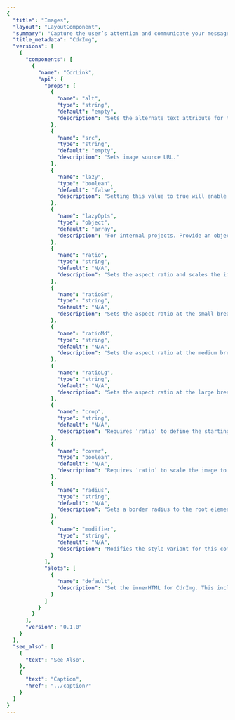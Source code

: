 ```yaml
---
{
  "title": "Images",
  "layout": "LayoutComponent",
  "summary": "Capture the user’s attention and communicate your message",
  "title_metadata": "CdrImg",
  "versions": [
    {
      "components": [
        {
          "name": "CdrLink",
          "api": {
            "props": [
              {
                "name": "alt",
                "type": "string",
                "default": "empty",
                "description": "Sets the alternate text attribute for the image. Default value is empty."
              },
              {
                "name": "src",
                "type": "string",
                "default": "empty",
                "description": "Sets image source URL."
              },
              {
                "name": "lazy",
                "type": "boolean",
                "default": "false",
                "description": "Setting this value to true will enable lazy loading for internal applications. Lazy loading is provided using the the FEDPACK rei-lazy-image-loader project."
              },
              {
                "name": "lazyOpts",
                "type": "object",
                "default": "array",
                "description": "For internal projects. Provide an object of lazy options as defined on within the rei-lazy-image-loader API. This will output each option as a `data-` attribute on the root element."
              },
              {
                "name": "ratio",
                "type": "string",
                "default": "N/A",
                "description": "Sets the aspect ratio and scales the image as large as possible without cropping or stretching the image (See CSS background-size: contain). Possible values: {  'auto'  |  'square'  |  '1-2'  |  '2-3'  |  '3-4'  |  '9-16'  |  '2-1'  |  '3-2'  |  '4-3'  |  '16-9'  }"
              },
              {
                "name": "ratioSm",
                "type": "string",
                "default": "N/A",
                "description": "Sets the aspect ratio at the small breakpoint. Possible values: {  'auto'  |  'square'  |  '1-2'  |  '2-3'  |  '3-4'  |  '9-16'  |  '2-1'  |  '3-2'  |  '4-3'  |  '16-9'  }"
              },
              {
                "name": "ratioMd",
                "type": "string",
                "default": "N/A",
                "description": "Sets the aspect ratio at the medium breakpoint. Possible values: {  'auto'  |  'square'  |  '1-2'  |  '2-3'  |  '3-4'  |  '9-16'  |  '2-1'  |  '3-2'  |  '4-3'  |  '16-9'  }"
              },
              {
                "name": "ratioLg",
                "type": "string",
                "default": "N/A",
                "description": "Sets the aspect ratio at the large breakpoint. Possible values: {  'auto'  |  'square'  |  '1-2'  |  '2-3'  |  '3-4'  |  '9-16'  |  '2-1'  |  '3-2'  |  '4-3'  |  '16-9'  }"
              },
              {
                "name": "crop",
                "type": "string",
                "default": "N/A",
                "description": "Requires ‘ratio’ to define the starting position for cropping image. Image will overflow and not be displayed. Possible values: {  ‘left’  |  ‘x-center’  |  ‘right’  |  ‘top’  |  ‘y-center’  |  ‘bottom’  }"
              },
              {
                "name": "cover",
                "type": "boolean",
                "default": "N/A",
                "description": "Requires ‘ratio’ to scale the image to be as large as possible to fill the entire background area. See CSS background-size: cover."
              },
              {
                "name": "radius",
                "type": "string",
                "default": "N/A",
                "description": "Sets a border radius to the root element. Possible values: {  'circle'  |  ‘rounded’  }"
              },
              {
                "name": "modifier",
                "type": "string",
                "default": "N/A",
                "description": "Modifies the style variant for this component. Possible value: {  ‘responsive’  }"
              }
            ],
            "slots": [
              {
                "name": "default",
                "description": "Set the innerHTML for CdrImg. This includes text and html markup."
              }
            ]
          }
        }
      ],
      "version": "0.1.0"
    }
  ],
  "see_also": [
    {
      "text": "See Also",
    },
    {
      "text": "Caption",
      "href": "../caption/"
    }
  ]
}
---
```


<cdr-doc-tabs>
<template slot="Overview">
<cdr-doc-table-of-contents-shell>

## Default

Use for images with no responsive qualities.

<cdr-doc-example-code-pair :background-toggle="false" :codeMaxHeight= false repository-href="https://github.com/rei/rei-cedar/tree/18.08.1/src/components/image" sandbox-href="https://codesandbox.io/s/wwnr4jzwr7" >

```html

<cdr-img 
  src="https://www.rei.com/assets/drsp/2018/q2/campaign/summer/chapter-4/rei-backpacking-bundle/live.jpg" 
  alt="REI employees building trails during a stewardship event"
/>

```
</cdr-doc-example-code-pair>

## Managing images

Apply rules to an image using ratio and crop properties. The below example is cropped using top alignment with the aspect ratio set as 9-16

<cdr-doc-example-code-pair :background-toggle="false" :codeMaxHeight= false repository-href="https://github.com/rei/rei-cedar/tree/18.08.1/src/components/image" sandbox-href="https://codesandbox.io/s/wwnr4jzwr7" >

```html
<cdr-img
  src="https://www.rei.com/assets/drsp/2018/q2/campaign/summer/chapter-4/rei-backpacking-bundle/live.jpg" 
  alt="REI employees building trails during a stewardship event"
  ratio="9-16"
  crop="top"
/>
```
</cdr-doc-example-code-pair>

## Displaying images as backgrounds

Use the cover property to resize the background image to fill the entire container.

<cdr-doc-example-code-pair :background-toggle="false" :codeMaxHeight= false repository-href="https://github.com/rei/rei-cedar/tree/18.08.1/src/components/image" sandbox-href="https://codesandbox.io/s/wwnr4jzwr7" >

```html
<cdr-img
  src="https://www.rei.com/assets/drsp/2018/q2/campaign/summer/chapter-4/rei-backpacking-bundle/live.jpg" 
  alt="REI employees building trails during a stewardship event"
  ratio="16-9"
  cover
  crop="top"
/>
```

</cdr-doc-example-code-pair>


## Shaping images

Apply a radius to an image.

### Rounded
The below example is cropped using center alignment with the aspect ratio set as square and the radius set as rounded.

<cdr-doc-example-code-pair :background-toggle="false" :codeMaxHeight= false repository-href="https://github.com/rei/rei-cedar/tree/18.08.1/src/components/image" sandbox-href="https://codesandbox.io/s/wwnr4jzwr7" >

```html
  <cdr-img
  src="https://www.rei.com/assets/drsp/2018/q2/campaign/summer/chapter-4/rei-backpacking-bundle/live.jpg" 
  alt="REI employees building trails during a stewardship event"
  ratio="square"
  radius="rounded"
  crop="y-center x-center"
/>
```
  
</cdr-doc-example-code-pair>

### Circle
The below example is cropped using center alignment with the aspect ratio set as square and the radius set as circle.

<cdr-doc-example-code-pair :background-toggle="false" :codeMaxHeight= false repository-href="https://github.com/rei/rei-cedar/tree/18.08.1/src/components/image" sandbox-href="https://codesandbox.io/s/wwnr4jzwr7" >

```html
  <cdr-img
  src="https://www.rei.com/assets/drsp/2018/q2/campaign/summer/chapter-4/rei-backpacking-bundle/live.jpg" 
  alt="REI employees building trails during a stewardship event"
  ratio="square"
  radius="circle"
  crop="y-center x-center"
/>
```
  
</cdr-doc-example-code-pair>

## Accessibility

To ensure that usage of this component complies with accessibility guidelines, provide descriptive text for `alt` attribute for:
- Informative images: 
  - Convey a simple concept or information
  - For more information, [Web Accessibility Tutorials: Informative Images](https://www.w3.org/WAI/tutorials/images/informative/)
- Functional images: 
  - Initiate an action, rather than to convey information (such as a printer icon)
  - Describe functionality of the link or button, rather than the visual image
  - For more information, [Web Accessibility Tutorials: Functional Images](https://www.w3.org/WAI/tutorials/images/functional/) 
- Images of Text: 
  - Displays text that is intended to be read
  - Avoid text in images, unless the image is a logo
  - Text alternative should contain the same words that appear in the image
  - For more information, [Web Accessibility Tutorials: Images of Text](https://www.w3.org/WAI/tutorials/images/textual/#image-of-styled-text-with-decorative-effect)

<br/>

This component has compliance with WCAG guidelines by: 
- Adding an empty `alt` attribute into the image element by default 
- An empty `alt` attribute is needed to meet accessibility requirements for decorative images

</cdr-doc-table-of-contents-shell>
</template>

<template slot="Design Guidelines">
<cdr-doc-table-of-contents-shell>

## Use when

- Illustrating a product feature
- Allowing comparisons between similar items
- Capturing the user’s attention 
- Telling a story
- Communicating the REI brand message
- Explaining a complex procedure or how to perform an action

## Foundations

REI image requirements are described on the Consumer Mobile Applications/Design page for [Launch and Default Shop Image Sizes](https://confluence.rei.com/display/CMA/Launch-and-DefaultShop-Image-Sizes).

### Aspect Ratio

Use conventional aspect ratios:

- Square 
- Portrait: 1:2, 2:3, 3:4, 9:16
- Landscape: 2:1, 3:2, 4:3, 16:9

### Quality

- Always maintain high image quality
- Choose the right file format when saving your images to ensure proper image quality and file size:
  - For photos, use JPEG. Optimize JPEG files to find a balance between size and quality
  - For bitmap/raster artwork, use PNG with 8-bit color palette

### Sizing

- Avoid small file sizes that pixelate the image
- Avoid unnecessarily large file sizes. Export images at the lowest file size possible without compromising quality
- Optimize high resolution images using [TinyPNG](https://tinypng.com/)
- Must display images at a proper pixel size compared to Natural size

### Color and Contrast

- Test images for high contrast displays 
- Ensure that no meaning is lost when colors are removed
- Include text only with sufficient contrast 

### Cropping Images

- Specify the ratio of all cropped images
- Enable background image to use the entire container: 
  - Without stretching the image 
  - Cropped either vertically or horizontally without empty space 
- Crop images by specifying the starting point:
  - Adjust the starting background-position on the x-axis of the image:
    - Left: Orients the image to its horizontal left
    - Right: Orients the image to its horizontal right
    - X-center: Orients the image to its horizontal center
  - Adjust the starting background-position on the y-axis of the image: 
    - Top: Orients the image to its top
    - Bottom: Orients the image to its bottom
    - Y-center: Orients the image to its vertical center
- Accepts x and y axis combination (e.g. crop="top left")

<cdr-img class="cdr-doc-article-img captioned" :src="$withBase(`/image-component/Spec__Imgae_Crop_Top_16-4.png`)"/>
Images are cropped on y-axis with top value and on x-axis with left, x-center, and right values

<br/>

<cdr-img class="cdr-doc-article-img captioned" :src="$withBase(`/image-component/Spec__Imgae_Crop_Center_16-4.png`)"/>
Images are cropped on y-axis with y-center value and on x-axis with left, x-center, and right values

<br/>

<cdr-img class="cdr-doc-article-img captioned" :src="$withBase(`/image-component/Spec__Imgae_Crop_Bottom_16-4.png`)"/>
Images are cropped on y-axis with bottom value and on x-axis with left, x-center, and right values

## Content

### File Names
- Image file name should include primary keyword or what the page is targeting
- Showcase keyword targeting through file name and alt text
- For more information, view SEO How-to articles: [Image Implementation](https://confluence.rei.com/display/SI/Image+Implementation)

### Overlaid Text

- Only display heading text on non-solid backgrounds:
  - Text should be at least 18px
  - Never allow overlaid text to wrap. Longer strings of text can be harder to navigate when the background varies
  - Consider adding a semi-transparent black gradient over the image in the CSS
- Apply only vertical gradient backgrounds. Avoid horizontal, diagonal, and radial gradients
- Always include a backup background color so that when the background image is disabled, text is still legible and passes contrast requirements 
- For help in determining whether your text and image combination conforms to the required contrast ratio, use this Chrome plugin: [Color Contrast Analyzer](https://chrome.google.com/webstore/detail/color-contrast-analyzer/dagdlcijhfbmgkjokkjicnnfimlebcll)

### Decorative Images

- Avoid using decorative images; instead present the image as a background-image using cascading style sheets (CSS)
- If using the HTML `<img>` element, add an empty `alt` attribute
- If using the HTML `<img>` element, add the following attribute: ` role="presentation" `

### Alternative text

- Use [this decision tree](https://www.w3.org/WAI/tutorials/images/decision-tree/) to determine how to use the `alt` attribute
- Be succinct. Ideally, one sentence or less
- Be informative and accurate 
- If images of text are used, the `alt` attribute should contain the same words that appear in the image
- Avoid repetitive labels. For example: “image of” or “picture of” 
- Descriptions:
  - Use short description that conveys the essential information presented by the image without burdening users with superfluous details
  - Use long descriptions for complex images such as graphs, charts, or diagrams to provide equivalent access to the information the image
- For groups of images that convey a single piece of information, apply the `alt` attribute to only one image for the entire group
- For image maps with multiple clickable areas:
  - Must provide an overall context for the set of links using `alt` attribute
  - Each individual clickable area should have an `alt` attribute that describes the purpose or destination of the link

## Responsiveness

- Ability to control image display at small, medium and large breakpoints
- Lazy loading of images is provided

## Resources 

- Chrome plugin, [Color Contrast Analyzer](https://chrome.google.com/webstore/detail/color-contrast-analyzer/dagdlcijhfbmgkjokkjicnnfimlebcll)
- Image compression service, [TinyPNG](https://tinypng.com/)

</cdr-doc-table-of-contents-shell>
</template>

<template slot="API">
<cdr-doc-table-of-contents-shell>

## Props

<cdr-doc-api type="prop" :api-data="$page.frontmatter.versions[0].components[0].api.props" />

Any other properties supplied will be assigned to the root element (native element).

## Slots

<cdr-doc-api type="slot" :api-data="$page.frontmatter.versions[0].components[0].api.slots" />

## Installation

Resources are available within the [CdrImg package](https://www.npmjs.com/package/@rei/cdr-img):

- Component: `@rei/cdr-img`
- Component styles: `cdr-img.css`

<br/>

To incorporate the required assets for a component, use the following steps:

### 1. Install using NPM

Install the **CdrImg** package using `npm` in your terminal:

_Terminal_

```bash
npm i -S @rei/cdr-img
```

### 2. Import Dependencies

_main.js_

```javascript
// import your required CSS.
import '@rei/cdr-img/dist/cdr-img.css';
```

### 3. Add component to a template

_local.vue_

```vue
<template>
  <cdr-img />
</template>

<script>
import { CdrImg } from '@rei/cdr-img';
export default {
  ...
  components: {
     CdrImg  
  }
}
</script>
```

## Usage

### Ratio

- Positions the original image asset off-screen and replaces it with a background image
- CSS background property value is set to `contain` which resizes the background image to make sure it is fully visible
- Shrinks the image and display additional padding to the requested ratio
- To manipulate background property and remove excess padding:
  - Use `cover` property
  - Use `crop` property
  - `cover` and `crop` properties can be used together

### Cover

- Resizes the background image to cover the entire container
  - Without stretching the image
  - Cropped either vertically or horizontally without empty space
- Requires the `ratio` property

### Crop

- Background image is displayed in its original size
- Requires the `ratio` property 
- Defines the starting point of the overflow position 
- Accepts a single x-axis and y-axis value (e.g. ` crop=”top left” `):
  - Adjust the starting background-position on the x-axis of the image:
    - `left`: Orients the image to its horizontal left
    - `right`: Orients the image to its horizontal right
    - `x-center`: Orients the image to its horizontal center
  - Adjust the starting background-position on the y-axis of the image:
    - `top`: Orients the image to its top
    - `bottom`: Orients the image to its bottom
    - `y-center`: Orients the image to its vertical center

### Radius

- Variants for this property: `circle` or `rounded` (for rounded rectangle)
- Uses preset values provided in `cdr-core.css`

### Modifiers

Following variants are available to the `cdr-img` modifier attribute:

| Value | Description            |
|:------|:-----------------------|
| 'responsive'  | Sets the image to display block and 100% width |

## Performance

For internal applications with large images or images that would benefit from changes due to platform or breakpoint, use lazy load properties to integrate with the [rei-lazy-image-loader project](https://git.rei.com/projects/FEDPACK/repos/rei-lazy-image-loader/browse).

</cdr-doc-table-of-contents-shell>
</template>

<template slot="History">

## 1.0.0

- Enforces WCAG A 1.1.1 criteria for decorative images by adding an empty alt attribute to all **CdrImg** source files
- Provides integration support for image best practices available using [rei-lazy-image-loader](https://git.rei.com/projects/FEDPACK/repos/rei-lazy-image-loader/browse)
- Enables the following aspect ratios at breakpoints with following variants: Auto, Square, 1-2, 2-3, 3-4, 9-16, 2-1, 3-2, 4-3, 16-9
- Enables user defined cropping and covering
- Provides image shapes using the radius property with the following variants: Circle, Rounded
- Enables users to set the image to be 100% width with a responsive modifier
- [Complete component history](https://github.com/rei/rei-cedar/blob/master/src/components/image/CHANGELOG.md)



</template>
</cdr-doc-tabs>
